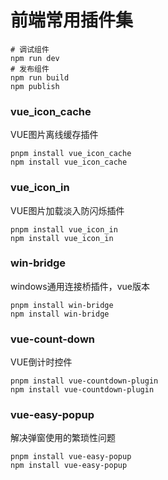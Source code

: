 # 前端常用插件集
```shell
# 调试组件
npm run dev
# 发布组件
npm run build
npm publish
```
### vue_icon_cache
VUE图片离线缓存插件
```shell
pnpm install vue_icon_cache
npm install vue_icon_cache
```

### vue_icon_in
VUE图片加载淡入防闪烁插件
```shell
pnpm install vue_icon_in
npm install vue_icon_in
```

### win-bridge
windows通用连接桥插件，vue版本
```shell
pnpm install win-bridge
npm install win-bridge
```

### vue-count-down
VUE倒计时控件
```shell
pnpm install vue-countdown-plugin
npm install vue-countdown-plugin
```

### vue-easy-popup
解决弹窗使用的繁琐性问题
```shell
pnpm install vue-easy-popup
npm install vue-easy-popup
```
